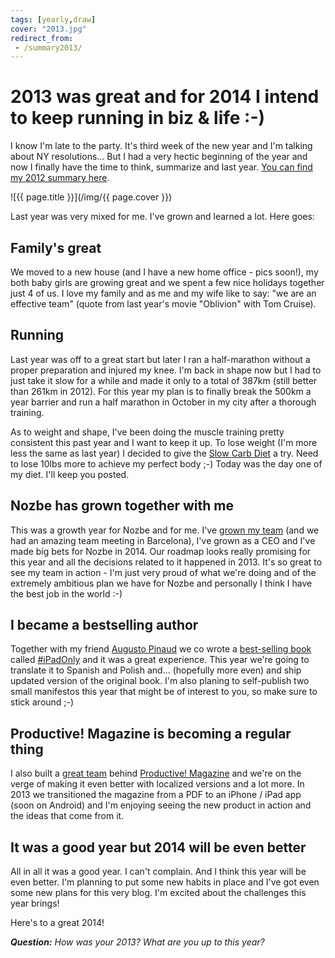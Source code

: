 ```yaml
---
tags: [yearly,draw]
cover: "2013.jpg"
redirect_from:
 - /summary2013/
---
```


# 2013 was great and for 2014 I intend to keep running in biz & life :-)

I know I'm late to the party. It's third week of the new year and I'm talking about NY resolutions... But I had a very hectic beginning of the year and now I finally have the time to think, summarize and last year. [You can find my 2012 summary here][1].

<!--More-->

![{{ page.title }}](/img/{{ page.cover }})

Last year was very mixed for me. I've grown and learned a lot. Here goes:

## Family's great

We moved to a new house (and I have a new home office - pics soon!), my both baby girls are growing great and we spent a few nice holidays together just 4 of us. I love my family and as me and my wife like to say: "we are an effective team" (quote from last year's movie "Oblivion" with Tom Cruise).

## Running

Last year was off to a great start but later I ran a half-marathon without a proper preparation and injured my knee. I'm back in shape now but I had to just take it slow for a while and made it only to a total of 387km (still better than 261km in 2012). For this year my plan is to finally break the 500km a year barrier and run a half marathon in October in my city after a thorough training.

As to weight and shape, I've been doing the muscle training pretty consistent this past year and I want to keep it up. To lose weight (I'm more less the same as last year) I decided to give the [Slow Carb Diet][2] a try. Need to lose 10lbs more to achieve my perfect body ;-) Today was the day one of my diet. I'll keep you posted.

## Nozbe has grown together with me

This was a growth year for Nozbe and for me. I've [grown my team][3] (and we had an amazing team meeting in Barcelona), I've grown as a CEO and I've made big bets for Nozbe in 2014. Our roadmap looks really promising for this year and all the decisions related to it happened in 2013. It's so great to see my team in action - I'm just very proud of what we're doing and of the extremely ambitious plan we have for Nozbe and personally I think I have the best job in the world :-)

## I became a bestselling author

Together with my friend [Augusto Pinaud][4] we co wrote a [best-selling book](/author) called [#iPadOnly][] and it was a great experience. This year we're going to translate it to Spanish and Polish and... (hopefully more even) and ship updated version of the original book. I'm also planing to self-publish two small manifestos this year that might be of interest to you, so make sure to stick around ;-)

## Productive! Magazine is becoming a regular thing

I also built a [great team][3] behind [Productive! Magazine][] and we're on the verge of making it even better with localized versions and a lot more. In 2013 we transitioned the magazine from a PDF to an iPhone / iPad app (soon on Android) and I'm enjoying seeing the new product in action and the ideas that come from it.

## It was a good year but 2014 will be even better 

All in all it was a good year. I can't complain. And I think this year will be even better. I'm planning to put some new habits in place and I've got even some new plans for this very blog. I'm excited about the challenges this year brings!

Here's to a great 2014!

***Question:*** *How was your 2013? What are you up to this year?*

[1]: /fitness2012/
[2]: http://en.wikipedia.org/wiki/Slow-Carb_Diet
[3]: http://www.nozbe.com/about
[4]: http://twitter.com/apinaud

[Dropbox]: http://db.tt/kD7Liux
[Evernote]: /how-i-use-evernote
[iPadOnly]: /ipadonly
[#iPadOnly]: http://ipadonly.com/
[Nozbe]: http://www.nozbe.com/
[Productive! Magazine]: http://www.productivemag.com/
[Productive! Show]: /productive_show
[@MSliwinski]: http://twitter.com/MSliwinski

[n]: https://michael.gratis/nozbe